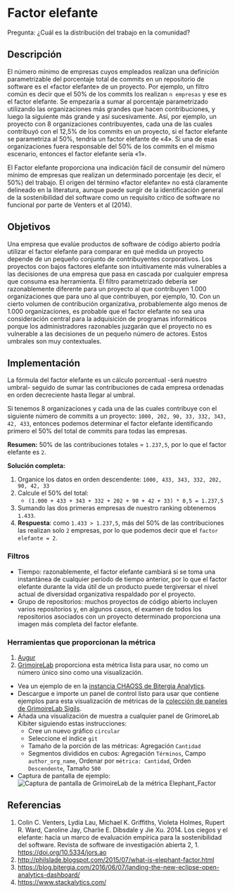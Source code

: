 # Factor elefante

Pregunta: ¿Cuál es la distribución del trabajo en la comunidad?


## Descripción

El número mínimo de empresas cuyos empleados realizan una definición parametrizable del porcentaje total de commits en un repositorio de software es el «factor elefante» de un proyecto. Por ejemplo, un filtro común es decir que el 50% de los commits los realizan `n empresas` y ese es el factor elefante. Se empezaría a sumar al porcentaje parametrizado utilizando las organizaciones más grandes que hacen contribuciones, y luego la siguiente más grande y así sucesivamente. Así, por ejemplo, un proyecto con 8 organizaciones contribuyentes, cada una de las cuales contribuyó con el 12,5% de los commits en un proyecto, si el factor elefante se parametriza al 50%, tendría un factor elefante de «4». Si una de esas organizaciones fuera responsable del 50% de los commits en el mismo escenario, entonces el factor elefante sería «1».

El Factor elefante proporciona una indicación fácil de consumir del número mínimo de empresas que realizan un determinado porcentaje (es decir, el 50%) del trabajo. El origen del término «factor elefante» no está claramente delineado en la literatura, aunque puede surgir de la identificación general de la sostenibilidad del software como un requisito crítico de software no funcional por parte de Venters et al (2014).


## Objetivos

Una empresa que evalúe productos de software de código abierto podría utilizar el factor elefante para comparar en qué medida un proyecto depende de un pequeño conjunto de contribuyentes corporativos. Los proyectos con bajos factores elefante son intuitivamente más vulnerables a las decisiones de una empresa que pasa en cascada por cualquier empresa que consuma esa herramienta. El filtro parametrizado debería ser razonablemente diferente para un proyecto al que contribuyen 1.000 organizaciones que para uno al que contribuyen, por ejemplo, 10. Con un cierto volumen de contribución organizativa, probablemente algo menos de 1.000 organizaciones, es probable que el factor elefante no sea una consideración central para la adquisición de programas informáticos porque los administradores razonables juzgarán que el proyecto no es vulnerable a las decisiones de un pequeño número de actores. Estos umbrales son muy contextuales.


## Implementación

La fórmula del factor elefante es un cálculo porcentual -será nuestro umbral- seguido de sumar las contribuciones de cada empresa ordenadas en orden decreciente hasta llegar al umbral.

Si tenemos 8 organizaciones y cada una de las cuales contribuye con el siguiente número de commits a un proyecto: `1000, 202, 90, 33, 332, 343, 42, 433`, entonces podemos determinar el factor elefante identificando primero el 50% del total de commits para todas las empresas.

**Resumen:** 50% de las contribuciones totales = `1.237,5`, por lo que el factor elefante es `2`.

**Solución completa:**
1. Organice los datos en orden descendente: `1000, 433, 343, 332, 202, 90, 42, 33`
2. Calcule el 50% del total:
   -  `(1.000 + 433 + 343 + 332 + 202 + 90 + 42 + 33) * 0,5 = 1.237,5`
3. Sumando las dos primeras empresas de nuestro ranking obtenemos `1.433`.
4. **Respuesta**: como `1.433 > 1.237,5`, más del 50% de las contribuciones las realizan solo `2` empresas, por lo que podemos decir que el `factor elefante = 2`.


### Filtros

* Tiempo: razonablemente, el factor elefante cambiará si se toma una instantánea de cualquier período de tiempo anterior, por lo que el factor elefante durante la vida útil de un producto puede tergiversar el nivel actual de diversidad organizativa respaldado por el proyecto.
* Grupo de repositorios: muchos proyectos de código abierto incluyen varios repositorios y, en algunos casos, el examen de todos los repositorios asociados con un proyecto determinado proporciona una imagen más completa del factor elefante.


### Herramientas que proporcionan la métrica

1. [Augur](https://github.com/chaoss/augur)
2. [GrimoireLab](https://chaoss.github.io/grimoirelab) proporciona esta métrica lista para usar, no como un número único sino como una visualización.
  - Vea un ejemplo de en la [instancia CHAOSS de Bitergia Analytics](https://chaoss.biterg.io/app/kibana#/dashboard/Git).
  - Descargue e importe un panel de control listo para usar que contiene ejemplos para esta visualización de métricas de la [colección de paneles de GrimoireLab Sigils](https://chaoss.github.io/grimoirelab-sigils/panels/git/).
  - Añada una visualización de muestra a cualquier panel de GrimoreLab Kibiter siguiendo estas instrucciones:
    * Cree un nuevo gráfico `circular`
    * Seleccione el índice `git`
    * Tamaño de la porción de las métricas: Agregación `Cantidad`
    * Segmentos divididos en cubos: Agregación `Términos`, Campo `author_org_name`, Ordenar por `métrica: Cantidad`, Orden `Descendente`, Tamaño `500`
  - Captura de pantalla de ejemplo: ![Captura de pantalla de GrimoireLab de la métrica Elephant_Factor](https://github.com/chaoss/wg-risk/blob/master/metrics/images/elephant_factor-GrimoireLab.png)


## Referencias

1. Colin C. Venters, Lydia Lau, Michael K. Griffiths, Violeta Holmes, Rupert R. Ward, Caroline Jay, Charlie E. Dibsdale y Jie Xu. 2014. Los ciegos y el elefante: hacia un marco de evaluación empírica para la sostenibilidad del software. Revista de software de investigación abierta 2, 1. https://doi.org/10.5334/jors.ao
2. http://philslade.blogspot.com/2015/07/what-is-elephant-factor.html
3. https://blog.bitergia.com/2016/06/07/landing-the-new-eclipse-open-analytics-dashboard/
4. https://www.stackalytics.com/
